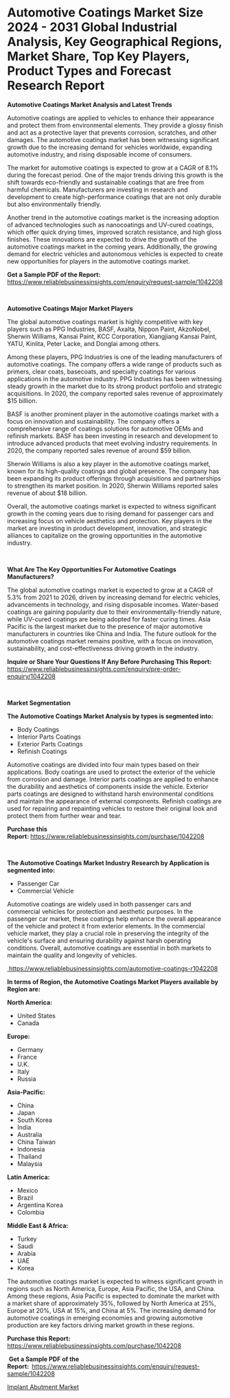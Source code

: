 <p><h1>Automotive Coatings Market Size 2024 - 2031 Global Industrial Analysis, Key Geographical Regions, Market Share, Top Key Players, Product Types and Forecast Research Report</h1></p><p><strong>Automotive Coatings Market Analysis and Latest Trends</strong></p>
<p><p>Automotive coatings are applied to vehicles to enhance their appearance and protect them from environmental elements. They provide a glossy finish and act as a protective layer that prevents corrosion, scratches, and other damages. The automotive coatings market has been witnessing significant growth due to the increasing demand for vehicles worldwide, expanding automotive industry, and rising disposable income of consumers.</p><p>The market for automotive coatings is expected to grow at a CAGR of 8.1% during the forecast period. One of the major trends driving this growth is the shift towards eco-friendly and sustainable coatings that are free from harmful chemicals. Manufacturers are investing in research and development to create high-performance coatings that are not only durable but also environmentally friendly.</p><p>Another trend in the automotive coatings market is the increasing adoption of advanced technologies such as nanocoatings and UV-cured coatings, which offer quick drying times, improved scratch resistance, and high gloss finishes. These innovations are expected to drive the growth of the automotive coatings market in the coming years. Additionally, the growing demand for electric vehicles and autonomous vehicles is expected to create new opportunities for players in the automotive coatings market.</p></p>
<p><strong>Get a Sample PDF of the Report:&nbsp;</strong> <a href="https://www.reliablebusinessinsights.com/enquiry/request-sample/1042208">https://www.reliablebusinessinsights.com/enquiry/request-sample/1042208</a></p>
<p>&nbsp;</p>
<p><strong>Automotive Coatings Major Market Players</strong></p>
<p><p>The global automotive coatings market is highly competitive with key players such as PPG Industries, BASF, Axalta, Nippon Paint, AkzoNobel, Sherwin Williams, Kansai Paint, KCC Corporation, Xiangjiang Kansai Paint, YATU, Kinlita, Peter Lacke, and Donglai among others.</p><p>Among these players, PPG Industries is one of the leading manufacturers of automotive coatings. The company offers a wide range of products such as primers, clear coats, basecoats, and specialty coatings for various applications in the automotive industry. PPG Industries has been witnessing steady growth in the market due to its strong product portfolio and strategic acquisitions. In 2020, the company reported sales revenue of approximately $15 billion.</p><p>BASF is another prominent player in the automotive coatings market with a focus on innovation and sustainability. The company offers a comprehensive range of coatings solutions for automotive OEMs and refinish markets. BASF has been investing in research and development to introduce advanced products that meet evolving industry requirements. In 2020, the company reported sales revenue of around $59 billion.</p><p>Sherwin Williams is also a key player in the automotive coatings market, known for its high-quality coatings and global presence. The company has been expanding its product offerings through acquisitions and partnerships to strengthen its market position. In 2020, Sherwin Williams reported sales revenue of about $18 billion.</p><p>Overall, the automotive coatings market is expected to witness significant growth in the coming years due to rising demand for passenger cars and increasing focus on vehicle aesthetics and protection. Key players in the market are investing in product development, innovation, and strategic alliances to capitalize on the growing opportunities in the automotive industry.</p></p>
<p>&nbsp;</p>
<p><strong>What Are The Key Opportunities For Automotive Coatings Manufacturers?</strong></p>
<p><p>The global automotive coatings market is expected to grow at a CAGR of 5.3% from 2021 to 2026, driven by increasing demand for electric vehicles, advancements in technology, and rising disposable incomes. Water-based coatings are gaining popularity due to their environmentally-friendly nature, while UV-cured coatings are being adopted for faster curing times. Asia Pacific is the largest market due to the presence of major automotive manufacturers in countries like China and India. The future outlook for the automotive coatings market remains positive, with a focus on innovation, sustainability, and cost-effectiveness driving growth in the industry.</p></p>
<p><strong>Inquire or Share Your Questions If Any Before Purchasing This Report:</strong> <a href="https://www.reliablebusinessinsights.com/enquiry/pre-order-enquiry/1042208">https://www.reliablebusinessinsights.com/enquiry/pre-order-enquiry/1042208</a></p>
<p>&nbsp;</p>
<p><strong>Market Segmentation</strong></p>
<p><strong>The Automotive Coatings Market Analysis by types is segmented into:</strong></p>
<p><ul><li>Body Coatings</li><li>Interior Parts Coatings</li><li>Exterior Parts Coatings</li><li>Refinish Coatings</li></ul></p>
<p><p>Automotive coatings are divided into four main types based on their applications. Body coatings are used to protect the exterior of the vehicle from corrosion and damage. Interior parts coatings are applied to enhance the durability and aesthetics of components inside the vehicle. Exterior parts coatings are designed to withstand harsh environmental conditions and maintain the appearance of external components. Refinish coatings are used for repairing and repainting vehicles to restore their original look and protect them from further wear and tear.</p></p>
<p><strong>Purchase this Report:&nbsp;</strong><a href="https://www.reliablebusinessinsights.com/purchase/1042208">https://www.reliablebusinessinsights.com/purchase/1042208</a></p>
<p>&nbsp;</p>
<p><strong>The Automotive Coatings Market Industry Research by Application is segmented into:</strong></p>
<p><ul><li>Passenger Car</li><li>Commercial Vehicle</li></ul></p>
<p><p>Automotive coatings are widely used in both passenger cars and commercial vehicles for protection and aesthetic purposes. In the passenger car market, these coatings help enhance the overall appearance of the vehicle and protect it from exterior elements. In the commercial vehicle market, they play a crucial role in preserving the integrity of the vehicle's surface and ensuring durability against harsh operating conditions. Overall, automotive coatings are essential in both markets to maintain the quality and longevity of vehicles.</p></p>
<p><a href="https://www.reliablebusinessinsights.com/automotive-coatings-r1042208">&nbsp;https://www.reliablebusinessinsights.com/automotive-coatings-r1042208</a></p>
<p><strong>In terms of Region, the Automotive Coatings Market Players available by Region are:</strong></p>
<p>
    <p> <strong> North America: </strong>
        <ul>
            <li>United States</li>
            <li>Canada</li>
        </ul>
        </p> 
    <p> <strong> Europe: </strong>
        <ul>
            <li>Germany</li>
            <li>France</li>
            <li>U.K.</li>
            <li>Italy</li>
            <li>Russia</li>
        </ul>
        </p> 
    <p> <strong> Asia-Pacific: </strong>
        <ul>
            <li>China</li>
            <li>Japan</li>
            <li>South Korea</li>
            <li>India</li>
            <li>Australia</li>
            <li>China Taiwan</li>
            <li>Indonesia</li>
            <li>Thailand</li>
            <li>Malaysia</li>
        </ul>
        </p> 
    <p> <strong> Latin America: </strong>
        <ul>
            <li>Mexico</li>
            <li>Brazil</li>
            <li>Argentina Korea</li>
            <li>Colombia</li>
        </ul>
        </p> 
    <p> <strong> Middle East & Africa: </strong>
        <ul>
            <li>Turkey</li>
            <li>Saudi</li>
            <li>Arabia</li>
            <li>UAE</li>
            <li>Korea</li>
        </ul>
    </p>
    </p>
<p><p>The automotive coatings market is expected to witness significant growth in regions such as North America, Europe, Asia Pacific, the USA, and China. Among these regions, Asia Pacific is expected to dominate the market with a market share of approximately 35%, followed by North America at 25%, Europe at 20%, USA at 15%, and China at 5%. The increasing demand for automotive coatings in emerging economies and growing automotive production are key factors driving market growth in these regions.</p></p>
<p><strong>Purchase this Report: </strong><a href="https://www.reliablebusinessinsights.com/purchase/1042208">https://www.reliablebusinessinsights.com/purchase/1042208</a></p>
<p>&nbsp;<strong>Get a Sample PDF of the Report:&nbsp;&nbsp;</strong><a href="https://www.reliablebusinessinsights.com/enquiry/request-sample/1042208">https://www.reliablebusinessinsights.com/enquiry/request-sample/1042208</a></p>
<p><strong></strong></p>
<p><p><a href="https://view.publitas.com/reportprime-1/global-implant-abutment-market-focus-on-product-type-straight-abutments-angled-abutments-end-user-and-region-analysis-and-forecast-2024-2031/">Implant Abutment Market</a></p></p>